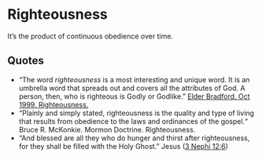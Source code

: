 # Righteousness
It’s the product of continuous obedience over time.

## Quotes
- “The word _righteousness_ is a most interesting and unique word. It is an umbrella word that spreads out and covers all the attributes of God. A person, then, who is righteous is Godly or Godlike.” [Elder Bradford. Oct 1999. Righteousness.](https://www.churchofjesuschrist.org/study/general-conference/1999/10/righteousness?lang=eng#p14)
- “Plainly and simply stated, righteousness is the quality and type of living that results from obedience to the laws and ordinances of the gospel.“ Bruce R. McKonkie. Mormon Doctrine. Righteousness.
- “And blessed are all they who do hunger and thirst after righteousness, for they shall be filled with the Holy Ghost.” Jesus ([3 Nephi 12:6](https://www.churchofjesuschrist.org/study/scriptures/bofm/3-ne/12?lang=eng&id=6#p6))
